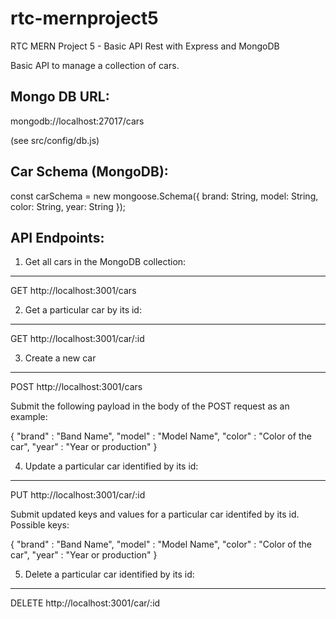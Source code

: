 # rtc-mernproject5
RTC MERN Project 5 - Basic API Rest with Express and MongoDB

Basic API to manage a collection of cars.


Mongo DB URL:
-----------------------------------------

mongodb://localhost:27017/cars

(see src/config/db.js)


Car Schema (MongoDB):
-----------------------------------------

const carSchema = new mongoose.Schema({
  brand: String,
  model: String,
  color: String,
  year: String
});


API Endpoints:
-----------------------------------------

1. Get all cars in the MongoDB collection:
-----------------------------------------

GET http://localhost:3001/cars


2. Get a particular car by its id:
-----------------------------------------

GET http://localhost:3001/car/:id


3. Create a new car
-----------------------------------------

POST http://localhost:3001/cars

Submit the following payload in the body of the POST request as an example:

{
    "brand" : "Band Name",
    "model" : "Model Name",
    "color" : "Color of the car",
    "year"  : "Year or production"
}

4. Update a particular car identified by its id:
-----------------------------------------

PUT http://localhost:3001/car/:id

Submit updated keys and values for a particular car identifed by its id. Possible keys:

{
    "brand" : "Band Name",
    "model" : "Model Name",
    "color" : "Color of the car",
    "year"  : "Year or production"
}


5. Delete a particular car identified by its id:
-----------------------------------------

DELETE http://localhost:3001/car/:id
